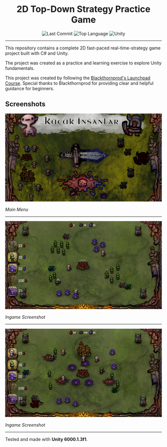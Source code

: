<div align="center">

# 2D Top-Down Strategy Practice Game

![Last Commit](https://img.shields.io/github/last-commit/emirbesir/btp-launchpad?style=flat&logo=git&logoColor=white&color=0080ff)
![Top Language](https://img.shields.io/github/languages/top/emirbesir/btp-launchpad?style=flat&color=0080ff)
![Unity](https://img.shields.io/badge/Unity-FFFFFF.svg?style=flat&logo=Unity&logoColor=black)

</div>

---
This repository contains a complete 2D fast-paced real-time-strategy game project built with C# and Unity. 

The project was created as a practice and learning exercise to explore Unity fundamentals.

This project was created by following the [Blackthornprod's Launchpad Course](https://www.gamedevrocket.com/launchpad). Special thanks to Blackthornprod for providing clear and helpful guidance for beginners.

## Screenshots

![Main Menu](docs/main_menu.png)

*Main Menu*

---

![Screenshot 1](docs/ingame_screenshot_1.png)

*Ingame Screenshot*

---

![Screenshot 2](docs/ingame_screenshot_2.png)

*Ingame Screenshot*

---

Tested and made with **Unity 6000.1.3f1**.

